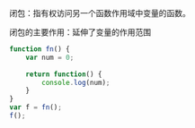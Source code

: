 闭包：指有权访问另一个函数作用域中变量的函数。

闭包的主要作用：延伸了变量的作用范围

```js
function fn() {
    var num = 0;
    
    return function() {
        console.log(num);
    }
}
var f = fn();
f();
```


